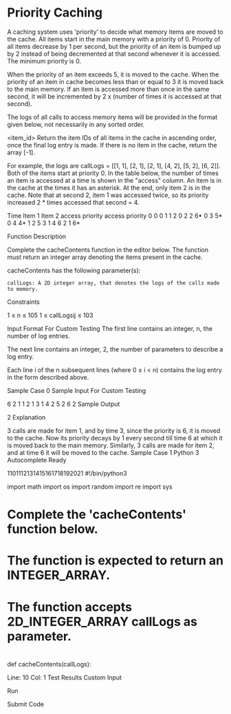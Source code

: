 #  Priority Caching
A caching system uses 'priority' to decide what memory items are moved to the cache. All items start in the main memory with a priority of 0. Priority of all items decrease by 1 per second, but the priority of an item is bumped up by 2 instead of being decremented at that second whenever it is accessed. The minimum priority is 0.

When the priority of an item exceeds 5, it is moved to the cache.
When the priority of an item in cache becomes less than or equal to 3 it is moved back to the main memory.
If an item is accessed more than once in the same second, it will be incremented by 2 x (number of times it is accessed at that second). 
 

 The logs of all calls to access memory items will be provided in the format given below, not necessarily in any sorted order.

<timestamp> <item_id>
Return the item IDs of all items in the cache in ascending order, once the final log entry is made. If there is no item in the cache, return the array [-1].

 

For example, the logs are callLogs = [[1, 1], [2, 1], [2, 1], [4, 2], [5, 2], [6, 2]].  Both of the items start at priority 0. In the table below, the number of times an item is accessed at a time is shown in the "access" column. An item is in the cache at the times it has an asterisk. At the end, only item 2 is in the cache. Note that at second 2, item 1 was accessed twice, so its priority increased 2 * times accessed that second = 4.

 

Time    Item 1           Item 2
        access priority  access priority
0                0                0
1         1      2                0
2         2      6*               0
3                5*               0
4                4*        1      2
5                3         1      4
6                2         1      6*
 

Function Description

 

Complete the cacheContents function in the editor below. The function must return an integer array denoting the items present in the cache.

 

cacheContents has the following parameter(s):

    callLogs: A 2D integer array, that denotes the logs of the calls made to memory. 

 

Constraints

1 ≤ n ≤ 105
1 ≤ callLogsij ≤ 103
 

Input Format For Custom Testing
The first line contains an integer, n, the number of log entries.

The next line contains an integer, 2, the number of parameters to describe a log entry. 

Each line i of the n subsequent lines (where 0 ≤ i < n) contains the log entry in the form described above. 

Sample Case 0
Sample Input For Custom Testing

6
2
1 1
2 1
3 1
4 2
5 2
6 2
Sample Output

2
Explanation

3 calls are made for item 1, and by time 3, since the priority is 6, it is moved to the cache. Now its priority decays by 1 every second till time 6 at which it is moved back to the main memory.
Similarly, 3 calls are made for item 2, and at time 6 it will be moved to the cache.
Sample Case 1
Python 3
Autocomplete Ready


1101112131415161718192021
#!/bin/python3

import math
import os
import random
import re
import sys



#
# Complete the 'cacheContents' function below.
#
# The function is expected to return an INTEGER_ARRAY.
# The function accepts 2D_INTEGER_ARRAY callLogs as parameter.
#

def cacheContents(callLogs):

Line: 10 Col: 1
Test Results
Custom Input

Run


Submit Code
